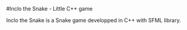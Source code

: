 #Inclo the Snake - Little C++ game

Inclo the Snake is a Snake game developped in C++ with SFML library.
